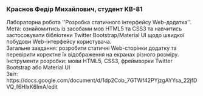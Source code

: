 <h3>Краснов Федір Михайлович, студент КВ-81</h3>
Лабораторна робота ''Розробка статичного інтерфейсу Web-додатка''.<br>
Мета: ознайомитись із засобами мов HTML5 та CSS3 та навчитись застосовувати бібліотеки Twitter Bootstrap/Material UI щодо швидкої побудови Web-інтерфейсу користувача.<br>
Загальне завдання: розробити статичні Web-сторінки додатку та перевірити коректне їх відображення на екранах різного розміру.<br>
Інструменти розробки: мови HTML5, CSS3, фреймворки Twitter Bootstrap або Material UI<br>
Звіт:<br> https://docs.google.com/document/d/1dp2Cob_7GTWf42PYjzgAYYsa_22jfDVQ_f6HIxK6lmA/edit

